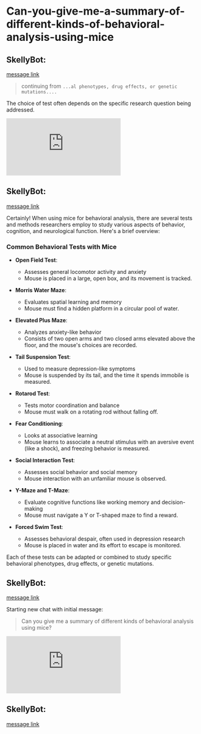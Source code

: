 # Can-you-give-me-a-summary-of-different-kinds-of-behavioral-analysis-using-mice

## **SkellyBot**:

 [message link](https://discord.com/channels/1194766712680222800/1213990917531377684/1213990995138580592) 

 > continuing from `...al phenotypes, drug effects, or genetic mutations....`

 The choice of test often depends on the specific research question being addressed.

![full_response_to_discordMessageId_1213990920437899264.md](https://cdn.discordapp.com/attachments/1213990917531377684/1213991016290582528/full_response_to_discordMessageId_1213990920437899264.md?ex=66132bbd&is=6600b6bd&hm=20baadce2c81040ea94cdf27f78ec707c9dd0ef27350408fda4577d6a01844a6&)

## **SkellyBot**:

 [message link](https://discord.com/channels/1194766712680222800/1213990917531377684/1213990925584441356) 

 Certainly! When using mice for behavioral analysis, there are several tests and methods researchers employ to study various aspects of behavior, cognition, and neurological function. Here's a brief overview:

### Common Behavioral Tests with Mice

- **Open Field Test**: 
  - Assesses general locomotor activity and anxiety
  - Mouse is placed in a large, open box, and its movement is tracked.

- **Morris Water Maze**:
  - Evaluates spatial learning and memory
  - Mouse must find a hidden platform in a circular pool of water.

- **Elevated Plus Maze**:
  - Analyzes anxiety-like behavior
  - Consists of two open arms and two closed arms elevated above the floor, and the mouse's choices are recorded.

- **Tail Suspension Test**:
  - Used to measure depression-like symptoms
  - Mouse is suspended by its tail, and the time it spends immobile is measured.

- **Rotarod Test**:
  - Tests motor coordination and balance
  - Mouse must walk on a rotating rod without falling off.

- **Fear Conditioning**:
  - Looks at associative learning
  - Mouse learns to associate a neutral stimulus with an aversive event (like a shock), and freezing behavior is measured.

- **Social Interaction Test**:
  - Assesses social behavior and social memory
  - Mouse interaction with an unfamiliar mouse is observed.

- **Y-Maze and T-Maze**:
  - Evaluate cognitive functions like working memory and decision-making
  - Mouse must navigate a Y or T-shaped maze to find a reward.

- **Forced Swim Test**:
  - Assesses behavioral despair, often used in depression research
  - Mouse is placed in water and its effort to escape is monitored.

Each of these tests can be adapted or combined to study specific behavioral phenotypes, drug effects, or genetic mutations.

## **SkellyBot**:

 [message link](https://discord.com/channels/1194766712680222800/1213990917531377684/1213990920437899264) 

 Starting new chat with initial message:

> Can you give me a summary of different kinds of behavioral analysis using mice?

![chat-1213990917531377684.json](https://cdn.discordapp.com/attachments/1213990917531377684/1213991018547118121/chat-1213990917531377684.json?ex=66132bbd&is=6600b6bd&hm=5e65d24382b0808fd97d177acad31e517bd3ff47946a518cfcffa97c3a81b882&)

## **SkellyBot**:

 [message link](https://discord.com/channels/1194766712680222800/1213990917531377684/1213990918504452156) 

 

